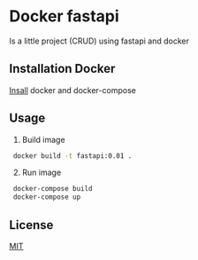 # Docker fastapi

Is a little project (CRUD) using fastapi and docker

## Installation Docker
[Insall](https://www.docker.com/) docker and docker-compose

## Usage

1. Build image

```bash
 docker build -t fastapi:0.01 .
```
2. Run image
```bash
 docker-compose build
 docker-compose up
```

## License

[MIT](https://choosealicense.com/licenses/mit/)
